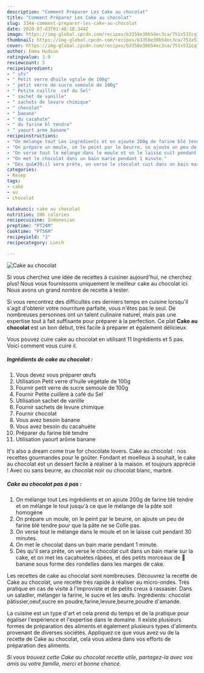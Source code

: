 ```yaml
---
description: "Comment Préparer Les Cake au chocolat"
title: "Comment Préparer Les Cake au chocolat"
slug: 3344-comment-preparer-les-cake-au-chocolat
date: 2020-07-03T01:48:18.344Z
image: https://img-global.cpcdn.com/recipes/b3358e30b54ec3ca/751x532cq70/cake-au-chocolat-photo-principale-de-la-recette.jpg
thumbnail: https://img-global.cpcdn.com/recipes/b3358e30b54ec3ca/751x532cq70/cake-au-chocolat-photo-principale-de-la-recette.jpg
cover: https://img-global.cpcdn.com/recipes/b3358e30b54ec3ca/751x532cq70/cake-au-chocolat-photo-principale-de-la-recette.jpg
author: Emma Hudson
ratingvalue: 3.9
reviewcount: 5
recipeingredient:
- " ufs"
- " Petit verre dhuile vgtale de 100g"
- " petit verre de sucre semoule de 100g"
- " Petite cuillre  caf du Sel"
- " sachet de vanille"
- " sachets de levure chimique"
- " chocolat"
- " banane"
- " du cacahute"
- " du farine bl tendre"
- " yaourt arme banane"
recipeinstructions:
- "On mélange tout Les ingrédients et on ajoute 200g de farine blé tendre et on mélange le tout jusqu&#39;à ce que le mélange de la pâte soit homogène"
- "On prépare un moule, on le peint par le beurre, on ajoute un peu de farine blé tendre pour que la pâte ne se Colle pas."
- "On verse tout le mélange dans le moule et on le laisse cuit pendant 30 minutes."
- "On met le chocolat dans un bain marie pendant 1 minute."
- "Dès qu&#39;il sera prête, on verse le chocolat cuit dans un bain marie sur la cake, et on met les cacahuètes râpées, et des petits morceaux de 🍌 banane sous forme des rondelles dans les marges de cake."
categories:
- Resep
tags:
- cake
- au
- chocolat

katakunci: cake au chocolat 
nutrition: 206 calories
recipecuisine: Indonesian
preptime: "PT24M"
cooktime: "PT56M"
recipeyield: "3"
recipecategory: Lunch

---
```



![Cake au chocolat](https://img-global.cpcdn.com/recipes/b3358e30b54ec3ca/751x532cq70/cake-au-chocolat-photo-principale-de-la-recette.jpg)

Si vous cherchez une idée de recettes à cuisiner aujourd'hui, ne cherchez plus! Nous vous fournissons uniquement le meilleur cake au chocolat ici. Nous avons un grand nombre de recette à tester.

Si vous rencontrez des difficultés ces derniers temps en cuisine lorsqu'il s'agit d'obtenir votre nourriture parfaite, vous n'êtes pas le seul. De nombreuses personnes ont un talent culinaire naturel, mais pas une expertise tout à fait suffisante pour préparer à la perfection. Ce plat <strong> Cake au chocolat </strong> est un bon début, très facile à préparer et également délicieux.

<!--inarticleads1-->

Vous pouvez cuire cake au chocolat en utilisant 11 Ingrédients et 5 pas. Voici comment vous cuire il.

##### Ingrédients de cake au chocolat :

1. Vous devez vous préparer  œufs
1. Utilisation  Petit verre d&#39;huile végétale de 100g
1. Fournir  petit verre de sucre semoule de 100g
1. Fournir  Petite cuillère à café du Sel
1. Utilisation  sachet de vanille
1. Fournir  sachets de levure chimique
1. Fournir  chocolat
1. Vous avez besoin  banane
1. Vous avez besoin  du cacahuète
1. Préparer  du farine blé tendre
1. Utilisation  yaourt arôme banane


It&#39;s also a dream come true for chocolate lovers. Cake au chocolat : nos recettes gourmandes pour le goûter. Fondant et moelleux à souhait, le cake au chocolat est un dessert facile à réaliser à la maison. et toujours apprécié ! Avec ou sans beurre, au chocolat noir ou chocolat blanc, marbré. 

<!--inarticleads2-->

##### Cake au chocolat pas à pas :

1. On mélange tout Les ingrédients et on ajoute 200g de farine blé tendre et on mélange le tout jusqu&#39;à ce que le mélange de la pâte soit homogène
1. On prépare un moule, on le peint par le beurre, on ajoute un peu de farine blé tendre pour que la pâte ne se Colle pas.
1. On verse tout le mélange dans le moule et on le laisse cuit pendant 30 minutes.
1. On met le chocolat dans un bain marie pendant 1 minute.
1. Dès qu&#39;il sera prête, on verse le chocolat cuit dans un bain marie sur la cake, et on met les cacahuètes râpées, et des petits morceaux de 🍌 banane sous forme des rondelles dans les marges de cake.


Les recettes de cake au chocolat sont nombreuses. Découvrez la recette de Cake au chocolat, une recette très rapide à réaliser au micro-ondes. Très pratique en cas de visite à l&#39;improviste et de petits creux à rassasier. Dans un saladier, mélanger la farine, le sucre et les œufs. Ingrédients: chocolat pâtissier,oeuf,sucre en poudre,farine,levure,beurre,poudre d&#39;amande. 

<!--inarticleads1-->

<p>
La cuisine est un type d'art et cela prend du temps et de la pratique pour égaliser l'expérience et l'expertise dans le domaine. Il existe plusieurs formes de préparation des aliments et également plusieurs types d'aliments provenant de diverses sociétés. Appliquez ce que vous avez vu de la recette de Cake au chocolat, cela vous aidera dans vos efforts de préparation des aliments.
</p>

<p>
<i>Si vous trouvez cette Cake au chocolat recette utile, partagez-la avec vos amis ou votre famille, merci et bonne chance.</i>
</p>
